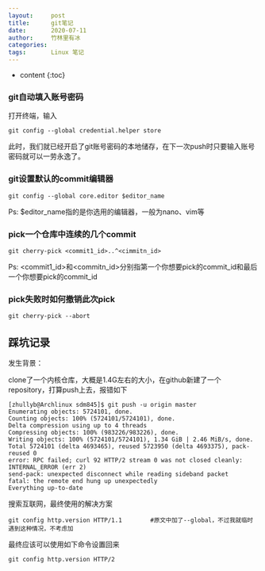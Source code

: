 ```yaml
---
layout:     post
title:      git笔记
date:       2020-07-11
author:     竹林里有冰
categories: 
tags:		Linux 笔记 
---
```


* content
{:toc}

### git自动填入账号密码

打开终端，输入

```shell
git config --global credential.helper store
```
此时，我们就已经开启了git账号密码的本地储存，在下一次push时只要输入账号密码就可以一劳永逸了。

### git设置默认的commit编辑器

```shell
git config --global core.editor $editor_name
```

Ps: $editor_name指的是你选用的编辑器，一般为nano、vim等

### pick一个仓库中连续的几个commit

```shell
git cherry-pick <commit1_id>..^<cimmitn_id>
```

Ps: <commit1_id>和<commitn_id>分别指第一个你想要pick的commit_id和最后一个你想要pick的commit_id

### pick失败时如何撤销此次pick

```shell
git cherry-pick --abort
```

## 踩坑记录

发生背景：

clone了一个内核仓库，大概是1.4G左右的大小，在github新建了一个repository，打算push上去，报错如下

```shell
[zhullyb@Archlinux sdm845]$ git push -u origin master
Enumerating objects: 5724101, done.
Counting objects: 100% (5724101/5724101), done.
Delta compression using up to 4 threads
Compressing objects: 100% (983226/983226), done.
Writing objects: 100% (5724101/5724101), 1.34 GiB | 2.46 MiB/s, done.
Total 5724101 (delta 4693465), reused 5723950 (delta 4693375), pack-reused 0
error: RPC failed; curl 92 HTTP/2 stream 0 was not closed cleanly: INTERNAL_ERROR (err 2)
send-pack: unexpected disconnect while reading sideband packet
fatal: the remote end hung up unexpectedly
Everything up-to-date
```

搜索互联网，最终使用的解决方案

```shell
git config http.version HTTP/1.1		#原文中加了--global，不过我就临时遇到这种情况，不考虑加
```

最终应该可以使用如下命令设置回来

```
git config http.version HTTP/2
```

